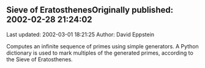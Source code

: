 ## Sieve of EratosthenesOriginally published: 2002-02-28 21:24:02 
Last updated: 2002-03-01 18:21:25 
Author: David Eppstein 
 
Computes an infinite sequence of primes using simple generators.  A Python dictionary is used to mark multiples of the generated primes, according to the Sieve of Eratosthenes.